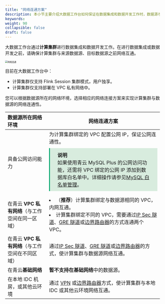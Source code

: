 ```yaml
---
title: "网络连通方案"
description: 本小节主要介绍大数据工作台如何保证在数据集成和数据开发工作时，数据源与计算集群的网络连通性。 
keywords: 
weight: 90
collapsible: false
draft: false
---
```


大数据工作台通过**计算集群**进行数据集成和数据开发工作。在进行数据集成或数据开发之前，请确保计算集群与来源数据源、目标数据源之前网络互通。

<img src="../../../_images/net_connect.png" alt="网络连通" style="zoom:50%;" />

目前在大数据工作台中：

- 计算集群仅支持 Flink Session 集群模式，用户独享。
- 计算集群仅支持部署在 VPC 私有网络中。

您可以根据数据源所在的网络环境，选择相应的网络连接方案来实现计算集群与数据源的网络连通性。

| 数据源所在网络环境        | 网络连通方案                                |
| :------------- | ------------------------------------------------------------ |
| 具备公网访问能力 |为计算集群绑定的 VPC 配置公网 IP，保证公网连通性。<span style="display: block; background-color: #D8ECDE; padding: 10px 24px; margin: 10px 0; border-left: 3px solid #00a971;"><b>说明</b><br>如果使用青云 MySQL Plus 的公网访问功能，还需将 VPC 绑定的公网 IP 添加到数据库白名单中。详细操作请参见[MySQL 白名单管理](/database/mysql/manual/mgt_connect/mgt_whitelist/)。</span>              |
| 在青云 **VPC 私有网络**（与工作空间在同一区域）  |<li>（**推荐**）计算集群绑定与数据源相同的 VPC，内网互通。  <li>计算集群绑定不同的 VPC，需要通过[IP Sec 隧道](/network/vpc/manual/tunnel/ipsec/)、[GRE 隧道](/network/vpc/manual/tunnel/gre/)或[边界路由器](/network/border_router/manual/border_user_guide/)的方式连通两个 VPC。 |
| 在青云 **VPC 私有网络**（与工作空间在不同区域）  |通过[IP Sec 隧道](/network/vpc/manual/tunnel/ipsec/)、[GRE 隧道](/network/vpc/manual/tunnel/gre/)或[边界路由器](/network/border_router/manual/border_user_guide/)的方式，使计算集群与数据源网络互通。 |
| 在青云**基础网络**    |**暂不支持在基础网络**中的数据源。 |
| 在本地 IDC 机房，或其他云环境     | 通过 [VPN](/network/vpc/manual/vpn/) 或[边界路由器](/network/border_router/manual/border_user_guide/)方式，使计算集群与本地 IDC 或其他云环境网络互通。  |

